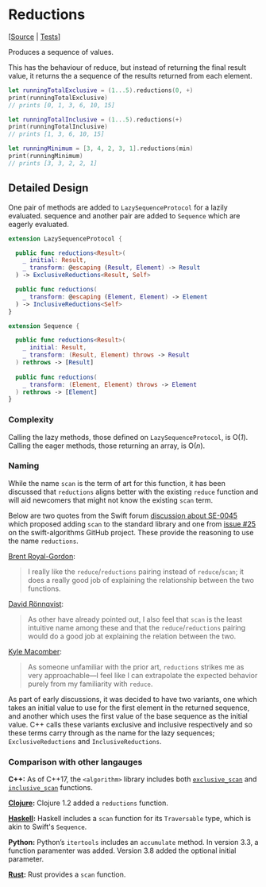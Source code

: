 # Reductions

[[Source](https://github.com/apple/swift-algorithms/blob/main/Sources/Algorithms/Reductions.swift) |
 [Tests](https://github.com/apple/swift-algorithms/blob/main/Tests/SwiftAlgorithmsTests/ReductionsTests.swift)]

Produces a sequence of values.

This has the behaviour of reduce, but instead of returning the final result
value, it returns the a sequence of the results returned from each element.

```swift
let runningTotalExclusive = (1...5).reductions(0, +)
print(runningTotalExclusive)
// prints [0, 1, 3, 6, 10, 15]

let runningTotalInclusive = (1...5).reductions(+)
print(runningTotalInclusive)
// prints [1, 3, 6, 10, 15]

let runningMinimum = [3, 4, 2, 3, 1].reductions(min)
print(runningMinimum)
// prints [3, 3, 2, 2, 1]
```

## Detailed Design

One pair of methods are added to `LazySequenceProtocol` for a lazily evaluated.
sequence and another pair are added to `Sequence` which are eagerly evaluated.

```swift
extension LazySequenceProtocol {

  public func reductions<Result>(
    _ initial: Result,
    _ transform: @escaping (Result, Element) -> Result
  ) -> ExclusiveReductions<Result, Self>

  public func reductions(
    _ transform: @escaping (Element, Element) -> Element
  ) -> InclusiveReductions<Self>
}
```

```swift
extension Sequence {

  public func reductions<Result>(
    _ initial: Result, 
    _ transform: (Result, Element) throws -> Result
  ) rethrows -> [Result]
  
  public func reductions(
    _ transform: (Element, Element) throws -> Element
  ) rethrows -> [Element]
}
```

### Complexity

Calling the lazy methods, those defined on `LazySequenceProtocol`, is O(_1_).
Calling the eager methods, those returning an array, is O(_n_).

### Naming

While the name `scan` is the term of art for this function, it has been 
discussed that `reductions` aligns better with the existing `reduce` function 
and will aid newcomers that might not know the existing `scan` term.

Below are two quotes from the Swift forum [discussion about SE-0045][SE-0045] 
which proposed adding `scan` to the standard library and one from
[issue #25][Issue 25] on the swift-algorithms GitHub project. These provide
the reasoning to use the name `reductions`.

[Brent Royal-Gordon][Brent_Royal-Gordon]:
> I really like the `reduce`/`reductions` pairing instead of `reduce`/`scan`;
it does a really good job of explaining the relationship between the two
functions.

[David Rönnqvist][David Rönnqvist]:
> As other have already pointed out, I also feel that `scan` is the least
intuitive name among these and that the `reduce`/`reductions` pairing would do
a good job at explaining the relation between the two.

[Kyle Macomber][Kyle Macomber]:
> As someone unfamiliar with the prior art, `reductions` strikes me as very
approachable—I feel like I can extrapolate the expected behavior purely from my
familiarity with `reduce`.

As part of early discussions, it was decided to have two variants, one which
takes an initial value to use for the first element in the returned sequence, 
and another which uses the first value of the base sequence as the initial
value. C++ calls these variants exclusive and inclusive respectively and so 
these terms carry through as the name for the lazy sequences; 
`ExclusiveReductions` and `InclusiveReductions`.

[SE-0045]: https://forums.swift.org/t/review-se-0045-add-scan-prefix-while-drop-while-and-iterate-to-the-stdlib/2382
[Issue 25]: https://github.com/apple/swift-algorithms/issues/25
[Brent_Royal-Gordon]: https://forums.swift.org/t/review-se-0045-add-scan-prefix-while-drop-while-and-iterate-to-the-stdlib/2382/6
[David Rönnqvist]: https://forums.swift.org/t/review-se-0045-add-scan-prefix-while-drop-while-and-iterate-to-the-stdlib/2382/8
[Kyle Macomber]: https://github.com/apple/swift-algorithms/issues/25#issuecomment-709317894

### Comparison with other langauges

**C++:** As of C++17, the `<algorithm>` library includes both
[`exclusive_scan`][C++ Exclusive] and [`inclusive_scan`][C++ Inclusive]
functions.

**[Clojure][Clojure]:** Clojure 1.2 added a `reductions` function.

**[Haskell][Haskell]:** Haskell includes a `scan` function for its
`Traversable` type, which is akin to Swift's `Sequence`.

**Python:** Python’s `itertools` includes an `accumulate` method. In version
3.3, a function paramenter was added. Version 3.8 added the optional initial
parameter.

**[Rust][Rust]:** Rust provides a `scan` function.

[C++ Exclusive]: https://en.cppreference.com/w/cpp/algorithm/exclusive_scan
[C++ Inclusive]: https://en.cppreference.com/w/cpp/algorithm/inclusive_scan
[Clojure]: http://clojure.github.io/clojure/clojure.core-api.html#clojure.core/reductions
[Haskell]: http://hackage.haskell.org/package/base-4.8.2.0/docs/Prelude.html#v:scanl
[Rust]: https://doc.rust-lang.org/std/iter/trait.Iterator.html#method.scan
